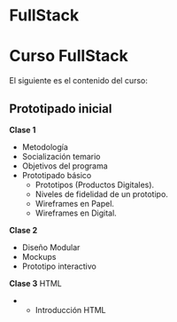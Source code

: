 FullStack
=======
# Curso FullStack
El siguiente es el contenido del curso:

## Prototipado inicial
**Clase 1**
- Metodología
- Socialización temario
- Objetivos del programa
- Prototipado básico
  * Prototipos (Productos Digitales).
  * Niveles de fidelidad de un prototipo.
  * Wireframes en Papel.
  * Wireframes en Digital.
  
**Clase 2**
- Diseño Modular
- Mockups
- Prototipo interactivo
 
 **Clase 3**
 HTML
 - * Introducción HTML
